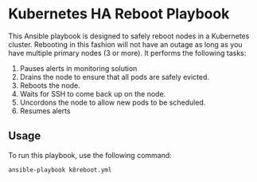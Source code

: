 # Kubernetes HA Reboot Playbook

This Ansible playbook is designed to safely reboot nodes in a Kubernetes cluster. Rebooting in this fashion will not have an outage as long as you have multiple primary nodes (3 or more). It performs the following tasks:

1. Pauses alerts in monitoring solution
2. Drains the node to ensure that all pods are safely evicted.
3. Reboots the node.
4. Waits for SSH to come back up on the node.
5. Uncordons the node to allow new pods to be scheduled.
6. Resumes alerts

## Usage

To run this playbook, use the following command:

```bash
ansible-playbook k8reboot.yml
```

